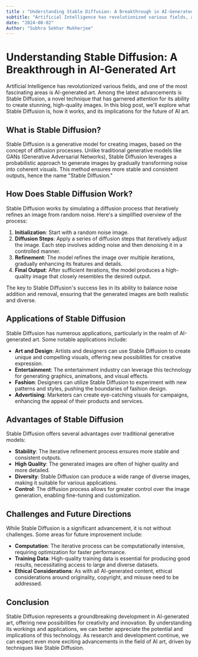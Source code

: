 ```yaml
---
title : "Understanding Stable Diffusion: A Breakthrough in AI-Generated Art"
subtitle: "Artificial Intelligence has revolutionized various fields, and one of the most fascinating areas is AI-generated art. Among the latest advancements is Stable Diffusion, a novel technique that has garnered attention for its ability to create stunning, high-quality images. In this blog post, we'll explore what Stable Diffusion is, how it works, and its implications for the future of AI art."
date: "2024-08-02"
Author: "Subhra Sekhar Mukherjee"
---
```


# Understanding Stable Diffusion: A Breakthrough in AI-Generated Art

Artificial Intelligence has revolutionized various fields, and one of the most fascinating areas is AI-generated art. Among the latest advancements is Stable Diffusion, a novel technique that has garnered attention for its ability to create stunning, high-quality images. In this blog post, we'll explore what Stable Diffusion is, how it works, and its implications for the future of AI art.

## What is Stable Diffusion?

Stable Diffusion is a generative model for creating images, based on the concept of diffusion processes. Unlike traditional generative models like GANs (Generative Adversarial Networks), Stable Diffusion leverages a probabilistic approach to generate images by gradually transforming noise into coherent visuals. This method ensures more stable and consistent outputs, hence the name "Stable Diffusion."

## How Does Stable Diffusion Work?

Stable Diffusion works by simulating a diffusion process that iteratively refines an image from random noise. Here's a simplified overview of the process:

1. **Initialization**: Start with a random noise image.
2. **Diffusion Steps**: Apply a series of diffusion steps that iteratively adjust the image. Each step involves adding noise and then denoising it in a controlled manner.
3. **Refinement**: The model refines the image over multiple iterations, gradually enhancing its features and details.
4. **Final Output**: After sufficient iterations, the model produces a high-quality image that closely resembles the desired output.

The key to Stable Diffusion's success lies in its ability to balance noise addition and removal, ensuring that the generated images are both realistic and diverse.

## Applications of Stable Diffusion

Stable Diffusion has numerous applications, particularly in the realm of AI-generated art. Some notable applications include:

- **Art and Design**: Artists and designers can use Stable Diffusion to create unique and compelling visuals, offering new possibilities for creative expression.
- **Entertainment**: The entertainment industry can leverage this technology for generating graphics, animations, and visual effects.
- **Fashion**: Designers can utilize Stable Diffusion to experiment with new patterns and styles, pushing the boundaries of fashion design.
- **Advertising**: Marketers can create eye-catching visuals for campaigns, enhancing the appeal of their products and services.

## Advantages of Stable Diffusion

Stable Diffusion offers several advantages over traditional generative models:

- **Stability**: The iterative refinement process ensures more stable and consistent outputs.
- **High Quality**: The generated images are often of higher quality and more detailed.
- **Diversity**: Stable Diffusion can produce a wide range of diverse images, making it suitable for various applications.
- **Control**: The diffusion process allows for greater control over the image generation, enabling fine-tuning and customization.

## Challenges and Future Directions

While Stable Diffusion is a significant advancement, it is not without challenges. Some areas for future improvement include:

- **Computation**: The iterative process can be computationally intensive, requiring optimization for faster performance.
- **Training Data**: High-quality training data is essential for producing good results, necessitating access to large and diverse datasets.
- **Ethical Considerations**: As with all AI-generated content, ethical considerations around originality, copyright, and misuse need to be addressed.

## Conclusion

Stable Diffusion represents a groundbreaking development in AI-generated art, offering new possibilities for creativity and innovation. By understanding its workings and applications, we can better appreciate the potential and implications of this technology. As research and development continue, we can expect even more exciting advancements in the field of AI art, driven by techniques like Stable Diffusion.

